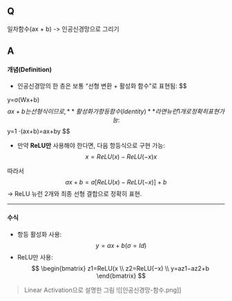 ## Q
일차함수(ax + b) -> 인공신경망으로 그리기 

## A
#### 개념(Definition)

- 인공신경망의 한 층은 보통 “선형 변환 + 활성화 함수”로 표현됨:
$$

y=σ(Wx+b)
$$
ax+b는 선형식이므로, **활성화가 항등함수(Identity)** 라면 뉴런 1개로 정확히 표현 가능:
$$
y=1 ⋅⁣(ax+b)=ax+by 
$$
- 만약 **ReLU만** 사용해야 한다면, 다음 항등식으로 구현 가능:
$$
x=ReLU(x)−ReLU(−x)x 
$$

따라서
$$
ax+b=a [ReLU(x)−ReLU(−x)]+b
$$
→ ReLU 뉴런 2개와 최종 선형 결합으로 정확히 표현.

---
#### 수식

- 항등 활성화 사용:
$$
y=ax+b(σ=Id)
$$
- ReLU만 사용:
$$
\begin{bmatrix}
z1=ReLU(x \\ 
z2=ReLU(−x) \\
y=az1−az2+b 
\end{bmatrix}
$$


> Linear Activation으로 설명한 그림
![[인공신경망-함수.png]]
